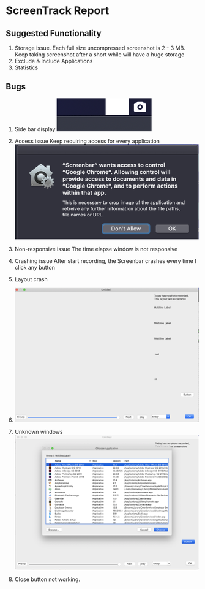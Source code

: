 # ScreenTrack Report

## Suggested Functionality
1. Storage issue. 
Each full size uncompressed screenshot is 2 - 3 MB. Keep taking screenshot after a short while will have a huge storage
2. Exclude & Include Applications 
3. Statistics

## Bugs
1. Side bar display
![](ScreenTrack%20Report/A5B14A0B-4631-4C40-9B3F-AA364C8FF304.png)
2. Access issue
Keep requiring access for every application
![](ScreenTrack%20Report/06546230-6E2A-4192-B0A9-92AFE1B8E2DD.png)

3. Non-responsive issue
The time elapse window is not responsive

4. Crashing issue
After start recording, the Screenbar crashes every time I click any button

5. Layout crash
6. ![](ScreenTrack%20Report/3CC2FBF6-F6A5-4551-A417-EA8CA3E359C4.png)
7. Unknown windows
![](ScreenTrack%20Report/B33CFB09-3FDB-453D-BD3C-91F1AFE5605B.png)
8. Close button not working. 

